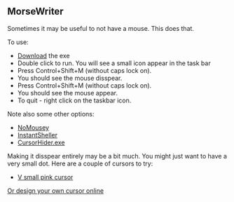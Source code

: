 MorseWriter
-----------

Sometimes it may be useful to not have a mouse. This does that. 

To use:

- [Download](https://s3-eu-west-1.amazonaws.com/script-exes/HideMouse.exe) the exe
- Double click to run. You will see a small icon appear in the task bar
- Press Control+Shift+M (without caps lock on).
- You should see the mouse disspear. 
- Press Control+Shift+M (without caps lock on).
- You should see the mouse appear. 
- To quit - right click on the taskbar icon. 

Note also some other options:

- [NoMousey](http://www.autohotkey.com/board/topic/2083-nomousy-disablehide-your-mouse-pointer-cmd/)
- [InstantSheller](http://www.gameex.com/Community/InstantShellerandShellingGuide.aspx)
- [CursorHider.exe](http://forum.arcadecontrols.com/index.php/topic,43724.msg408935.html#msg408935)

Making it disspear entirely may be a bit much. You might just want to have a very small dot. Here are a couple of cursors to try:
- [V small pink cursor](CursorIdeas/small-cursor-for-eyegaze.cur)

[Or design your own cursor online](http://www.rw-designer.com/online-cursor-editor)

